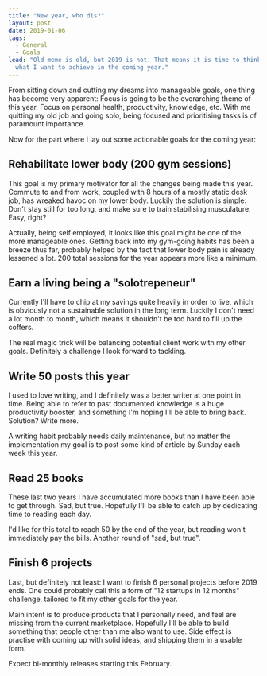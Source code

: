 ```yaml
---
title: "New year, who dis?"
layout: post
date: 2019-01-06
tags:
  - General
  - Goals
lead: "Old meme is old, but 2019 is not. That means it is time to think about
  what I want to achieve in the coming year."
---
```


From sitting down and cutting my dreams into manageable goals, one thing has
become very apparent: Focus is going to be the overarching theme of this year.
Focus on personal health, productivity, knowledge, etc. With me quitting my old
job and going solo, being focused and prioritising tasks is of paramount
importance.

Now for the part where I lay out some actionable goals for the coming year:

## Rehabilitate lower body (200 gym sessions)

This goal is my primary motivator for all the changes being made this year.
Commute to and from work, coupled with 8 hours of a mostly static desk job, has
wreaked havoc on my lower body. Luckily the solution is simple: Don't stay
still for too long, and make sure to train stabilising musculature. Easy,
right?

Actually, being self employed, it looks like this goal might be one of the more
manageable ones. Getting back into my gym-going habits has been a breeze thus
far, probably helped by the fact that lower body pain is already lessened a
lot. 200 total sessions for the year appears more like a minimum.

## Earn a living being a "solotrepeneur"

Currently I'll have to chip at my savings quite heavily in order to live, which
is obviously not a sustainable solution in the long term. Luckily I don't need
a lot month to month, which means it shouldn't be too hard to fill up the
coffers.

The real magic trick will be balancing potential client work with my other
goals. Definitely a challenge I look forward to tackling.

## Write 50 posts this year

I used to love writing, and I definitely was a better writer at one point in
time. Being able to refer to past documented knowledge is a huge productivity
booster, and something I'm hoping I'll be able to bring back. Solution? Write
more.

A writing habit probably needs daily maintenance, but no matter the
implementation my goal is to post some kind of article by Sunday each week this
year.

## Read 25 books

These last two years I have accumulated more books than I have been able to get
through. Sad, but true. Hopefully I'll be able to catch up by dedicating time
to reading each day.

I'd like for this total to reach 50 by the end of the year, but reading won't
immediately pay the bills. Another round of "sad, but true".

## Finish 6 projects

Last, but definitely not least: I want to finish 6 personal projects before
2019 ends. One could probably call this a form of "12 startups in 12 months"
challenge, tailored to fit my other goals for the year.

Main intent is to produce products that I personally need, and feel are missing
from the current marketplace. Hopefully I'll be able to build something that
people other than me also want to use. Side effect is practise with coming up
with solid ideas, and shipping them in a usable form.

Expect bi-monthly releases starting this February.
